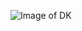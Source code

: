 ![Image of DK](https://mario.wiki.gallery/images/thumb/b/b5/SuperMarioParty_DonkeyKong.png/250px-SuperMarioParty_DonkeyKong.png)
